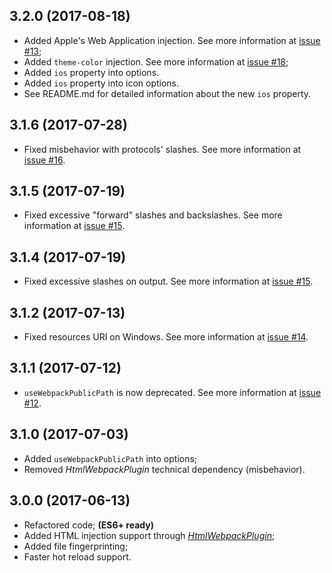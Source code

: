 ## 3.2.0 (2017-08-18)

- Added Apple's Web Application injection. See more information at [issue #13](https://github.com/arthurbergmz/webpack-pwa-manifest/issues/13);
- Added `theme-color` injection. See more information at [issue #18](https://github.com/arthurbergmz/webpack-pwa-manifest/issues/18);
- Added `ios` property into options.
- Added `ios` property into icon options.
- See README.md for detailed information about the new `ios` property.

## 3.1.6 (2017-07-28)

- Fixed misbehavior with protocols' slashes. See more information at [issue #16](https://github.com/arthurbergmz/webpack-pwa-manifest/issues/16).

## 3.1.5 (2017-07-19)

- Fixed excessive "forward" slashes and backslashes. See more information at [issue #15](https://github.com/arthurbergmz/webpack-pwa-manifest/issues/15).

## 3.1.4 (2017-07-19)

- Fixed excessive slashes on output. See more information at [issue #15](https://github.com/arthurbergmz/webpack-pwa-manifest/issues/15).

## 3.1.2 (2017-07-13)

- Fixed resources URI on Windows. See more information at [issue #14](https://github.com/arthurbergmz/webpack-pwa-manifest/issues/14).

## 3.1.1 (2017-07-12)

- `useWebpackPublicPath` is now deprecated. See more information at [issue #12](https://github.com/arthurbergmz/webpack-pwa-manifest/issues/12).

## 3.1.0 (2017-07-03)

- Added `useWebpackPublicPath` into options;
- Removed _HtmlWebpackPlugin_ technical dependency (misbehavior).

## 3.0.0 (2017-06-13)

- Refactored code; **(ES6+ ready)**
- Added HTML injection support through [_HtmlWebpackPlugin_](https://github.com/jantimon/html-webpack-plugin);
- Added file fingerprinting;
- Faster hot reload support.